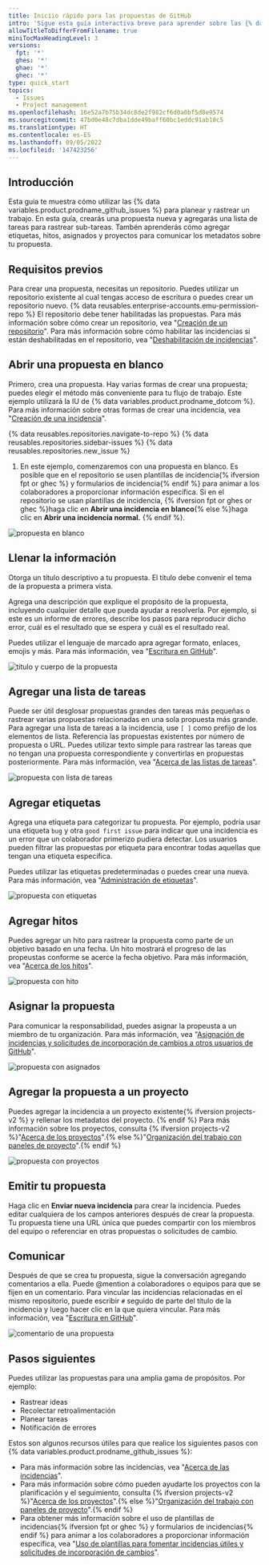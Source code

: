 ```yaml
---
title: Iniciio rápido para las propuestas de GitHub
intro: 'Sigue esta guía interactiva breve para aprender sobre las {% data variables.product.prodname_github_issues %}.'
allowTitleToDifferFromFilename: true
miniTocMaxHeadingLevel: 3
versions:
  fpt: '*'
  ghes: '*'
  ghae: '*'
  ghec: '*'
type: quick_start
topics:
  - Issues
  - Project management
ms.openlocfilehash: 16e52a7b75b34dc8de2f982cf6d0a0bf5d8e9574
ms.sourcegitcommit: 47bd0e48c7dba1dde49baff60bc1eddc91ab10c5
ms.translationtype: HT
ms.contentlocale: es-ES
ms.lasthandoff: 09/05/2022
ms.locfileid: '147423256'
---
```

## Introducción

Esta guía te muestra cómo utilizar las {% data variables.product.prodname_github_issues %} para planear y rastrear un trabajo. En esta guía, crearás una propuesta nueva y agregarás una lista de tareas para rastrear sub-tareas. Tambén aprenderás cómo agregar etiquetas, hitos, asignados y proyectos para comunicar los metadatos sobre tu propuesta.

## Requisitos previos

Para crear una propuesta, necesitas un repositorio. Puedes utilizar un repositorio existente al cual tengas acceso de escritura o puedes crear un repositorio nuevo. {% data reusables.enterprise-accounts.emu-permission-repo %} El repositorio debe tener habilitadas las propuestas. Para más información sobre cómo crear un repositorio, vea "[Creación de un repositorio](/articles/creating-a-new-repository)". Para más información sobre cómo habilitar las incidencias si están deshabilitadas en el repositorio, vea "[Deshabilitación de incidencias](/github/administering-a-repository/managing-repository-settings/disabling-issues)".

## Abrir una propuesta en blanco

Primero, crea una propuesta. Hay varias formas de crear una propuesta; puedes elegir el método más conveniente para tu flujo de trabajo. Este ejemplo utilizará la IU de {% data variables.product.prodname_dotcom %}. Para más información sobre otras formas de crear una incidencia, vea "[Creación de una incidencia](/issues/tracking-your-work-with-issues/creating-an-issue)".

{% data reusables.repositories.navigate-to-repo %} {% data reusables.repositories.sidebar-issues %} {% data reusables.repositories.new_issue %}
1. En este ejemplo, comenzaremos con una propuesta en blanco. Es posible que en el repositorio se usen plantillas de incidencia{% ifversion fpt or ghec %} y formularios de incidencia{% endif %} para animar a los colaboradores a proporcionar información específica. Si en el repositorio se usan plantillas de incidencia, {% ifversion fpt or ghes or ghec %}haga clic en **Abrir una incidencia en blanco**{% else %}haga clic en **Abrir una incidencia normal.** {% endif %}.

![propuesta en blanco](/assets/images/help/issues/blank-issue.png)

## Llenar la información

Otorga un título descriptivo a tu propuesta. El título debe convenir el tema de la propuesta a primera vista.

Agrega una descripción que explique el propósito de la propuesta, incluyendo cualquier detalle que pueda ayudar a resolverla. Por ejemplo, si este es un informe de errores, describe los pasos para reproducir dicho error, cuál es el resultado que se espera y cuál es el resultado real.

Puedes utilizar el lenguaje de marcado apra agregar formato, enlaces, emojis y más. Para más información, vea "[Escritura en GitHub](/github/writing-on-github)".

![título y cuerpo de la propuesta](/assets/images/help/issues/issue-title-body.png)

## Agregar una lista de tareas

Puede ser útil desglosar propuestas grandes den tareas más pequeñas o rastrear varias propuestas relacionadas en una sola propuesta más grande. Para agregar una lista de tareas a la incidencia, use `[ ]` como prefijo de los elementos de lista. Referencia las propuestas existentes por número de propuesta o URL. Puedes utilizar texto simple para rastrear las tareas que no tengan una propuesta correspondiente y convertirlas en propuestas posteriormente. Para más información, vea "[Acerca de las listas de tareas](/issues/tracking-your-work-with-issues/about-task-lists)".

![propuesta con lista de tareas](/assets/images/help/issues/issue-task-list-raw.png)

## Agregar etiquetas

Agrega una etiqueta para categorizar tu propuesta. Por ejemplo, podría usar una etiqueta `bug` y otra `good first issue` para indicar que una incidencia es un error que un colaborador primerizo pudiera detectar. Los usuarios pueden filtrar las propuestas por etiqueta para encontrar todas aquellas que tengan una etiqueta específica.

Puedes utilizar las etiquetas predeterminadas o puedes crear una nueva. Para más información, vea "[Administración de etiquetas](/issues/using-labels-and-milestones-to-track-work/managing-labels)".

![propuesta con etiquetas](/assets/images/help/issues/issue-with-label.png)

## Agregar hitos

Puedes agregar un hito para rastrear la propuesta como parte de un objetivo basado en una fecha. Un hito mostrará el progreso de las propeustas conforme se acerce la fecha objetivo. Para más información, vea "[Acerca de los hitos](/issues/using-labels-and-milestones-to-track-work/about-milestones)".

![propuesta con hito](/assets/images/help/issues/issue-milestone.png)

## Asignar la propuesta

Para comunicar la responsabilidad, puedes asignar la propeusta a un miembro de tu organización. Para más información, vea "[Asignación de incidencias y solicitudes de incorporación de cambios a otros usuarios de GitHub](/issues/tracking-your-work-with-issues/assigning-issues-and-pull-requests-to-other-github-users)".

![propuesta con asignados](/assets/images/help/issues/issue-assignees.png)

## Agregar la propuesta a un proyecto

Puedes agregar la incidencia a un proyecto existente{% ifversion projects-v2 %} y rellenar los metadatos del proyecto. {% endif %} Para más información sobre los proyectos, consulta {% ifversion projects-v2 %}"[Acerca de los proyectos](/issues/planning-and-tracking-with-projects/learning-about-projects/about-projects)".{% else %}"[Organización del trabajo con paneles de proyecto](/issues/organizing-your-work-with-project-boards)".{% endif %}

![propuesta con proyectos](/assets/images/help/issues/issue-project.png)

## Emitir tu propuesta

Haga clic en **Enviar nueva incidencia** para crear la incidencia. Puedes editar cualquiera de los campos anteriores después de crear la propuesta. Tu propuesta tiene una URL única que puedes compartir con los miembros del equipo o referenciar en otras propuestas o solicitudes de cambio.

## Comunicar

Después de que se crea tu propuesta, sigue la conversación agregando comentarios a ella. Puede @mention a colaboradores o equipos para que se fijen en un comentario. Para vincular las incidencias relacionadas en el mismo repositorio, puede escribir `#` seguido de parte del título de la incidencia y luego hacer clic en la que quiera vincular. Para más información, vea "[Escritura en GitHub](/github/writing-on-github)".

![comentario de una propuesta](/assets/images/help/issues/issue-comment.png)

## Pasos siguientes

Puedes utilizar las propuestas para una amplia gama de propósitos. Por ejemplo:

- Rastrear ideas
- Recolectar retroalimentación
- Planear tareas
- Notificación de errores

Estos son algunos recursos útiles para que realice los siguientes pasos con {% data variables.product.prodname_github_issues %}:

- Para más información sobre las incidencias, vea "[Acerca de las incidencias](/issues/tracking-your-work-with-issues/about-issues)".
- Para más información sobre cómo pueden ayudarte los proyectos con la planificación y el seguimiento, consulta {% ifversion projects-v2 %}"[Acerca de los proyectos](/issues/planning-and-tracking-with-projects/learning-about-projects/about-projects)".{% else %}"[Organización del trabajo con paneles de proyecto](/issues/organizing-your-work-with-project-boards)".{% endif %}
- Para obtener más información sobre el uso de plantillas de incidencias{% ifversion fpt or ghec %} y formularios de incidencias{% endif %} para animar a los colaboradores a proporcionar información específica, vea "[Uso de plantillas para fomentar incidencias útiles y solicitudes de incorporación de cambios](/communities/using-templates-to-encourage-useful-issues-and-pull-requests)".
